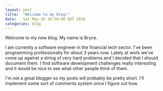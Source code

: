 ```yaml
---
layout: post
title:  "Welcome to my blog!"
date:	Sat May 26 16:50:00 EDT 2018
categories: blog
---
```

Welcome to my new blog. My name is Bryce.

I am currently a software engineer in the financial tech sector. I've been programming professionally for about 3 years now. Lately at work we've come up against a string of very hard problems and I decided that I should document them. I find software development challenges really interesting and it would be nice to see what other people think of them.

I'm not a great blogger so my posts will probably be pretty short. I'll implement some sort of comments system once I figure out how.
